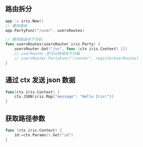## 路由拆分

```go
app := iris.New()
// 模块路由
app.PartyFunc("/user", usersRoutes)

// 模块路由向下分封
func usersRoutes(usersRouter iris.Party) {
    usersRouter.Get("/xx", func (ctx iris.Context) {})
    // userRouter 还可以继续向下分裂
    // usersRouter.PartyFunc("/center", registerUserRoutes)
}
```

## 通过 ctx 发送 json 数据

```go
func(ctx iris.Context) {
    ctx.JSON(iris.Map{"message": "Hello Iris!"})
}
```

## 获取路径参数

```go
func (ctx iris.Context) {
    id:=ctx.Params().Get("id")
}
```